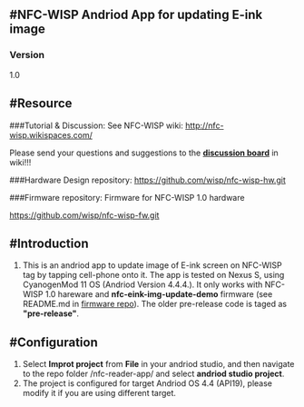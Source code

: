 #NFC-WISP Andriod App for updating E-ink image
---
### Version
1.0


#Resource
---
###Tutorial & Discussion: 
See NFC-WISP wiki: http://nfc-wisp.wikispaces.com/

Please send your questions and suggestions to the [**discussion board**](http://nfc-wisp.wikispaces.com/wiki/messages) in wiki!!!	    

###Hardware Design repository:
https://github.com/wisp/nfc-wisp-hw.git

###Firmware repository:
Firmware for NFC-WISP 1.0 hardware 

https://github.com/wisp/nfc-wisp-fw.git		

#Introduction
---
1. This is an andriod app to update image of E-ink screen on NFC-WISP tag by tapping cell-phone onto it.
The app is tested on Nexus S, using CyanogenMod 11 OS (Andriod Version 4.4.4.). It only works with NFC-WISP 1.0 hareware and **nfc-eink-img-update-demo** firmware (see README.md in [firmware repo](https://github.com/wisp/nfc-wisp-fw.git        )). The older pre-release code is taged as **"pre-release"**.


#Configuration
---
1. Select **Improt project** from **File** in your andriod studio, and then navigate to the repo folder /nfc-reader-app/ and select **andriod studio project**.
2. The project is configured for target Andriod OS 4.4 (API19), please modify it if you are using different target.

